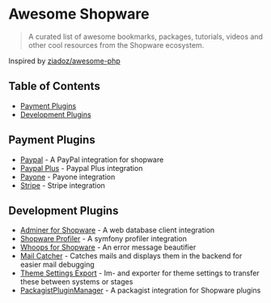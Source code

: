 Awesome Shopware
===============

> A curated list of awesome bookmarks, packages, tutorials, videos and other cool resources from the Shopware ecosystem.

Inspired by [ziadoz/awesome-php](https://github.com/ziadoz/awesome-php)

## Table of Contents

- [Payment Plugins](#paymentplugins)
- [Development Plugins](#developmentplugins)

## Payment Plugins
* [Paypal](https://github.com/shopwareLabs/SwagPaymentPaypal) - A PayPal integration for shopware
* [Paypal Plus](https://github.com/shopwareLabs/SwagPaymentPaypalPlus) - Paypal Plus integration
* [Payone](https://github.com/PAYONE-GmbH/shopware-5) - Payone integration
* [Stripe](https://github.com/VIISON/ShopwareStripePayment) - Stripe integration


## Development Plugins
* [Adminer for Shopware](https://github.com/shyim/adminer-for-shopware) - A web database client integration
* [Shopware Profiler](https://github.com/shyim/shopware-profiler) - A symfony profiler integration
* [Whoops for Shopware](https://github.com/shyim/whoops-for-shopware) - An error message beautifier
* [Mail Catcher](https://github.com/shyim/ShyimMailCatcher) - Catches mails and displays them in the backend for easier mail debugging
* [Theme Settings Export](https://github.com/simkli/SimklThemeSettingExport) - Im- and exporter for theme settings to transfer these between systems or stages
* [PackagistPluginManager](https://github.com/shyim/ShyimPluginManager) - A packagist integration for Shopware plugins
